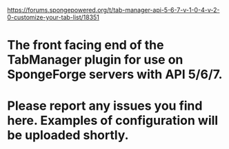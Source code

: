 https://forums.spongepowered.org/t/tab-manager-api-5-6-7-v-1-0-4-v-2-0-customize-your-tab-list/18351

# The front facing end of the TabManager plugin for use on SpongeForge servers with API 5/6/7.

# Please report any issues you find here. Examples of configuration will be uploaded shortly.
